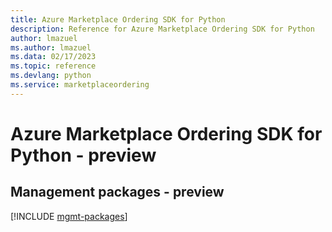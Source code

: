 ```yaml
---
title: Azure Marketplace Ordering SDK for Python
description: Reference for Azure Marketplace Ordering SDK for Python
author: lmazuel
ms.author: lmazuel
ms.data: 02/17/2023
ms.topic: reference
ms.devlang: python
ms.service: marketplaceordering
---
```

# Azure Marketplace Ordering SDK for Python - preview

## Management packages - preview
[!INCLUDE [mgmt-packages](marketplace-ordering-mgmt-index.md)]